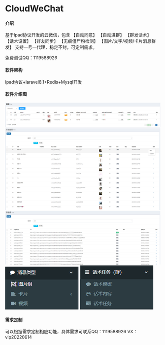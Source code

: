 # CloudWeChat

#### 介绍
基于Ipad协议开发的云微信，包含
【自动同意】
【自动进群】
【群发话术】
【话术设置】
【好友同步】
【无痕僵尸粉检测】
【图片/文字/视频/卡片消息群发】
支持一号一代理，稳定不封，可定制需求。

免费测试QQ：1119588926


#### 软件架构
Ipad协议+laravel8.1+Redis+Mysql开发



#### 软件介绍图
![image](微信截图_20230603094816.png)
![image](微信截图_20230603095551.png)
![image](微信截图_20230603095617.png)
![image](微信截图_20230603095656.png)
![image](微信截图_20230603095706.png)


#### 需求定制
可以根据需求定制相应功能，具体需求可联系QQ：1119588926  VX：vip20220614
